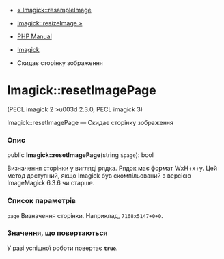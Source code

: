 - [« Imagick::resampleImage](imagick.resampleimage.md)
- [Imagick::resizeImage »](imagick.resizeimage.md)

- [PHP Manual](index.md)
- [Imagick](class.imagick.md)
- Скидає сторінку зображення

# Imagick::resetImagePage

(PECL imagick 2 \>u003d 2.3.0, PECL imagick 3)

Imagick::resetImagePage — Скидає сторінку зображення

### Опис

public **Imagick::resetImagePage**(string `$page`): bool

Визначення сторінки у вигляді рядка. Рядок має формат WxH+x+y. Цей
метод доступний, якщо Imagick був скомпільований з версією ImageMagick
6.3.6 чи старше.

### Список параметрів

`page`
Визначення сторінки. Наприклад, `7168x5147+0+0`.

### Значення, що повертаються

У разі успішної роботи повертає **`true`**.
